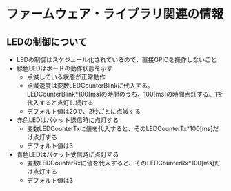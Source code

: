 # ファームウェア・ライブラリ関連の情報

## LEDの制御について

- LEDの制御はスケジュール化されているので、直接GPIOを操作しないこと
- 緑色LEDはボードの動作状態を示す
  - 点滅している状態が正常動作
  - 点滅速度は変数LEDCounterBlinkに代入する。LEDCounterBlink*100[ms]の時間のうち、100[ms]の時間点灯する。1を代入すると点灯し続ける
  - デフォルト値は20で、2秒ごとに点滅する
- 赤色LEDはパケット送信時に点灯する
  - 変数LEDCounterTxに値を代入すると、そのLEDCounterTx*100[ms]だけ点灯する
  - デフォルト値は3
- 青色LEDはパケット受信時に点灯する
  - 変数LEDCounterRxに値を代入すると、そのLEDCounterRx*100[ms]だけ点灯する
  - デフォルト値は3


